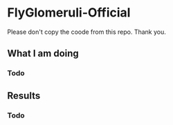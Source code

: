 # FlyGlomeruli-Official

Please don't copy the coode from this repo. Thank you.

## What I am doing

### Todo

## Results

### Todo
